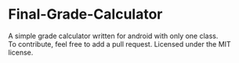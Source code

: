Final-Grade-Calculator
======================

A simple grade calculator written for android with only one class.  
To contribute, feel free to add a pull request.
Licensed under the MIT license.
